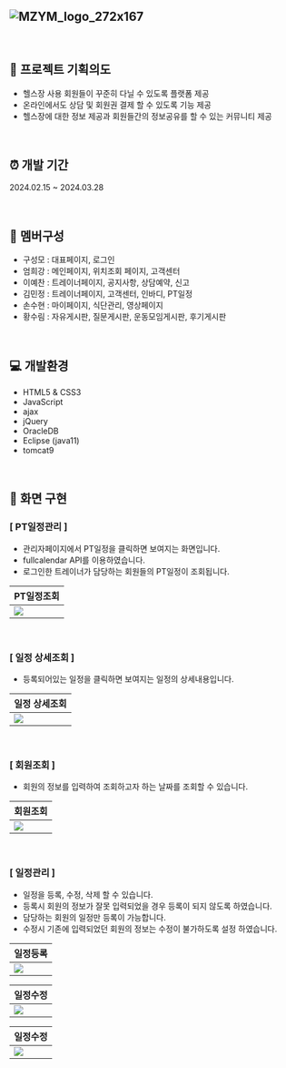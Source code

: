 ![MZYM_logo_272x167](https://github.com/dandi0624/MZym/assets/153481807/70f69c7a-d839-49b1-a20d-323affe01490)
---
</br>

## :muscle: 프로젝트 기획의도
- 헬스장 사용 회원들이 꾸준히 다닐 수 있도록 플랫폼 제공
- 온라인에서도 상담 및 회원권 결제 할 수 있도록 기능 제공
- 헬스장에 대한 정보 제공과 회원들간의 정보공유를 할 수 있는 커뮤니티 제공

</br>

## :alarm_clock: 개발 기간
2024.02.15 ~ 2024.03.28

</br>

## :busts_in_silhouette: 멤버구성
- 구성모 : 대표페이지, 로그인
- 엄희강 : 메인페이지, 위치조회 페이지, 고객센터
- 이예찬 : 트레이너페이지, 공지사항, 상담예약, 신고
- 김민정 : 트레이너페이지, 고객센터, 인바디, PT일정
- 손수현 : 마이페이지, 식단관리, 영상페이지
- 황수림 : 자유게시판, 질문게시판, 운동모임게시판, 후기게시판
</br>

## :computer: 개발환경
- HTML5 & CSS3
- JavaScript
- ajax
- jQuery
- OracleDB
- Eclipse (java11)
- tomcat9

</br>

## :date: 화면 구현
### [ PT일정관리 ]
- 관리자페이지에서 PT일정을 클릭하면 보여지는 화면입니다.
- fullcalendar API를 이용하였습니다. 
- 로그인한 트레이너가 담당하는 회원들의 PT일정이 조회됩니다. </br>
<table>
<thead>
<tr>
<th>PT일정조회</th>
</tr>
</thead>
<tbody>
<tr>
<td><a target="_blank" href="https://github.com/dandi0624/MZym/assets/153481807/6c69d520-7f93-45d7-8150-def07f73a085"><img src="https://github.com/dandi0624/MZym/assets/153481807/6c69d520-7f93-45d7-8150-def07f73a085" data-animated-image="" style="max-width: 80%;"></a></td>
</tr>
</tbody>
</table>

</br>

### [ 일정 상세조회 ]
- 등록되어있는 일정을 클릭하면 보여지는 일정의 상세내용입니다.
<table>
<thead>
<tr>
<th> 일정 상세조회 </th>
</tr>
</thead>
<tbody>
<tr>
<td><a target="_blank" href="https://github.com/dandi0624/MZym/assets/153481807/19ea0d2c-e868-435f-97b9-6e9b6bff5806"><img src="https://github.com/dandi0624/MZym/assets/153481807/19ea0d2c-e868-435f-97b9-6e9b6bff5806" data-animated-image="" style="max-width: 80%;"></a></td>
</tr>
</tbody>
</table>

</br>

### [ 회원조회 ]
- 회원의 정보를 입력하여 조회하고자 하는 날짜를 조회할 수 있습니다.
<table>
<thead>
<tr>
<th> 회원조회 </th>
</tr>
</thead>
<tbody>
<tr>
<td><a target="_blank" href="https://github.com/dandi0624/MZym/assets/153481807/eb3f1293-08a2-41c9-9c9c-0c293edeb0ed"><img src="https://github.com/dandi0624/MZym/assets/153481807/eb3f1293-08a2-41c9-9c9c-0c293edeb0ed" data-animated-image="" style="max-width: 100%;"></a></td>
</tr>
</tbody>
</table>

</br>

### [ 일정관리 ]
- 일정을 등록, 수정, 삭제 할 수 있습니다.
- 등록시 회원의 정보가 잘못 입력되었을 경우 등록이 되지 않도록 하였습니다.
- 담당하는 회원의 일정만 등록이 가능합니다.
- 수정시 기존에 입력되었던 회원의 정보는 수정이 불가하도록 설정 하였습니다.

<table>
<thead>
<tr>
<th> 일정등록  </th>
</tr>
</thead>
<tbody>
<tr>
<td><a target="_blank" href="https://github.com/dandi0624/MZym/assets/153481807/7502c02e-987a-4d8e-b9d6-65032cac9124"><img src="https://github.com/dandi0624/MZym/assets/153481807/7502c02e-987a-4d8e-b9d6-65032cac9124" data-animated-image="" style="max-width: 100%;"></a></td>
</tr>
</tbody>
</table>

<table>
<thead>
<tr>
<th> 일정수정  </th>
</tr>
</thead>
<tbody>
<tr>
<td><a target="_blank" href="https://github.com/dandi0624/MZym/assets/153481807/b53c99cd-a781-4baa-9254-3c7c5bd66e32"><img src="https://github.com/dandi0624/MZym/assets/153481807/b53c99cd-a781-4baa-9254-3c7c5bd66e32" data-animated-image="" style="max-width: 100%;"></a></td>
</tr>
</tbody>
</table>

<table>
<thead>
<tr>
<th> 일정수정  </th>
</tr>
</thead>
<tbody>
<tr>
<td><a target="_blank" href="https://github.com/dandi0624/MZym/assets/153481807/0e25e71f-006c-4232-af62-90fc40d623dc"><img src="https://github.com/dandi0624/MZym/assets/153481807/0e25e71f-006c-4232-af62-90fc40d623dc" data-animated-image="" style="max-width: 100%;"></a></td>
</tr>
</tbody>
</table>



